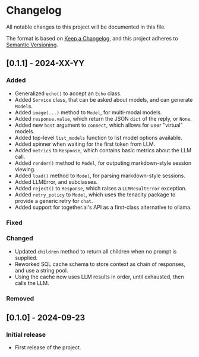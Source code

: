 # Changelog

All notable changes to this project will be documented in this file.

The format is based on [Keep a Changelog](https://keepachangelog.com/en/1.0.0/),
and this project adheres to [Semantic Versioning](https://semver.org/spec/v2.0.0.html).

## [0.1.1] - 2024-XX-YY
### Added
- Generalized `echo()` to accept an `Echo` class.
- Added `Service` class, that can be asked about models, and can generate `Model`s.
- Added `image(...)` method to `Model`, for multi-modal models.
- Added `response.value`, which return the JSON `dict` of the reply, or `None`.
- Added new `host` argument to `connect`, which allows for user "virtual" models.
- Added top-level `list_models` function to list model options available.
- Added spinner when waiting for the first token from LLM.
- Added `metrics` to `Response`, which contains basic metrics about the LLM call.
- Added `render()` method to `Model`, for outputing markdown-style session viewing.
- Added `load()` method to `Model`, for parsing markdown-style sessions.
- Added LLMError, and subclasses. 
- Added `reject()` to `Response`, which raises a `LLMResultError` exception.
- Added `retry_policy` to `Model`, which uses the tenacity package to provide a
  generic retry for `chat`.
- Added support for together.ai's API as a first-class alternative to ollama.
### Fixed
### Changed
- Updated `children` method to return all children when no prompt is supplied.
- Reworked SQL cache schema to store context as chain of responses, and use a
  string pool.
- Using the cache now uses LLM results in order, until exhausted, then calls the LLM.
### Removed


## [0.1.0] - 2024-09-23
### Initial release
- First release of the project.
